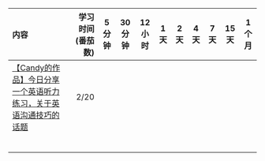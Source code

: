
| 内容                                                                                     | 学习时间(番茄数) | 5 分钟 | 30 分钟 | 12 小时 | 1 天 | 2 天 | 4 天 | 7 天 | 15 天 | 1 个月 |
| :------------------------------------------------------------------------------------- | --------: | :--: | ----- | ----- | --- | --- | --- | --- | ---- | ---- |
| [【Candy的作品】今日分享一个英语听力练习，关于英语沟通技巧的话题](https://www.douyin.com/video/7472395933590785316) |      2/20 |      |       |       |     |     |     |     |      |      |
|                                                                                        |           |      |       |       |     |     |     |     |      |      |
|                                                                                        |           |      |       |       |     |     |     |     |      |      |
|                                                                                        |           |      |       |       |     |     |     |     |      |      |
|                                                                                        |           |      |       |       |     |     |     |     |      |      |
|                                                                                        |           |      |       |       |     |     |     |     |      |      |
|                                                                                        |           |      |       |       |     |     |     |     |      |      |
